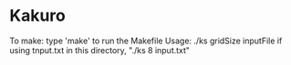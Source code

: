 # Kakuro

To make: type 'make' to run the Makefile
Usage: ./ks gridSize inputFile
if using tnput.txt in this directory, "./ks 8 input.txt"
